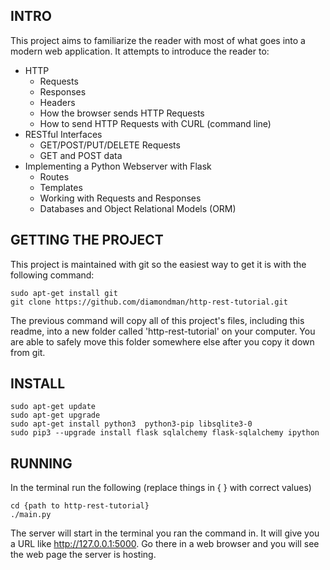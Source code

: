 ## INTRO
This project aims to familiarize the reader with most of what goes into a modern web application.
It attempts to introduce the reader to:

* HTTP
  * Requests
  * Responses
  * Headers
  * How the browser sends HTTP Requests
  * How to send HTTP Requests with CURL (command line)
* RESTful Interfaces
  * GET/POST/PUT/DELETE Requests
  * GET and POST data
* Implementing a Python Webserver with Flask
  * Routes
  * Templates
  * Working with Requests and Responses
  * Databases and Object Relational Models (ORM)


## GETTING THE PROJECT
This project is maintained with git so the easiest way to get it is with the following command:
```
sudo apt-get install git
git clone https://github.com/diamondman/http-rest-tutorial.git
```
The previous command will copy all of this project's files, including this readme, into a new folder called 'http-rest-tutorial' on your computer. You are able to safely move this folder somewhere else after you copy it down from git. 

## INSTALL
```
sudo apt-get update
sudo apt-get upgrade
sudo apt-get install python3  python3-pip libsqlite3-0
sudo pip3 --upgrade install flask sqlalchemy flask-sqlalchemy ipython
```

## RUNNING
In the terminal run the following (replace things in { } with correct values)
```
cd {path to http-rest-tutorial}
./main.py
```
The server will start in the terminal you ran the command in. It will give you a URL like http://127.0.0.1:5000. Go there in a web browser and you will see the web page the server is hosting.
